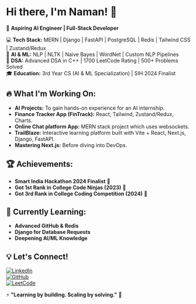 # Hi there, I'm Naman! 👋

🚀 **Aspiring AI Engineer | Full-Stack Developer**  
 
💻 **Tech Stack:** MERN | Django | FastAPI | PostgreSQL | Redis | Tailwind CSS | Zustand/Redux  
🤖 **AI & ML:** NLP | NLTK | Naive Bayes | WordNet | Custom NLP Pipelines  
🧠 **DSA:** Advanced DSA in C++ | 1700 LeetCode Rating | 500+ Problems Solved  
🎓 **Education:** 3rd Year CS (AI & ML Specialization) | SIH 2024 Finalist  

## 🔥 What I'm Working On:
- **AI Projects:** To gain hands-on experience for an AI internship.
- **Finance Tracker App (FinTrack):** React, Tailwind, Zustand/Redux, Charts.
- **Online Chat platform App:** MERN stack project which uses websockets.
- **TrailBlaze:** Interactive learning platform built with Vite + React, Next.js, Django, FastAPI.
- **Mastering Next.js:** Before diving into DevOps.

## 🏆 Achievements:
- **Smart India Hackathon 2024 Finalist** 🏅
- **Got 1st Rank in College Code Ninjas (2023)** 🥇
- **Got 3rd Rank in College Coding Competition (2024)** 🥉


## 📖 Currently Learning:
- **Advanced GitHub & Redis**
- **Django for Database Requests**
- **Deepening AI/ML Knowledge**

## 💡 Let's Connect!
[![LinkedIn](https://img.shields.io/badge/LinkedIn-Connect-blue?logo=linkedin)](https://www.linkedin.com/in/naman411/)  
[![GitHub](https://img.shields.io/badge/GitHub-Follow-black?logo=github)](https://github.com/namanxdev)  
[![LeetCode](https://img.shields.io/badge/LeetCode-Profile-orange?logo=leetcode)](https://leetcode.com/naman_411)

⚡ **"Learning by building. Scaling by solving."** 🚀
